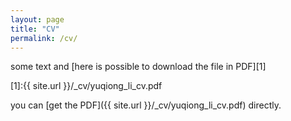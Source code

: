 ```yaml
---
layout: page
title: "CV"
permalink: /cv/
---
```


some text and [here is possible to download the file in PDF][1]

[1]:{{ site.url }}/_cv/yuqiong_li_cv.pdf

you can [get the PDF]({{ site.url }}/_cv/yuqiong_li_cv.pdf) directly.
